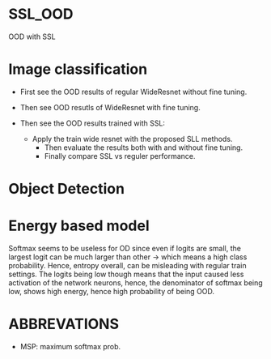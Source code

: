# SSL_OOD
OOD with SSL


 
# Image classification
- First see the OOD results of regular WideResnet without fine tuning.
- Then see OOD resutls of WideResnet with fine tuning.

- Then see the OOD results trained with SSL:
    - Apply the train wide resnet with the proposed SLL methods.
        - Then evaluate the results both with and without fine tuning.
        - Finally compare SSL vs reguler performance.

# Object Detection


# Energy based model

Softmax seems to be useless for OD since even if logits are small, the largest logit can be much larger than other -> which means a high class probability. Hence, entropy overall, can be misleading with regular train settings. The logits being low though means that the input caused less activation of the network neurons, hence, the denominator of softmax being low, shows high energy, hence high probability of being OOD.

# ABBREVATIONS

- MSP: maximum softmax prob.
